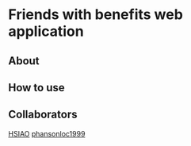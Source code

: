 # Friends with benefits web application

## About

## How to use

## Collaborators
[HSIAO](https://github.com/1653106)
[phansonloc1999](https://github.com/phansonloc1999)
